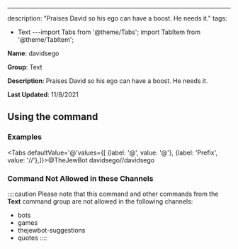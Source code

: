 ---
description: "Praises David so his ego can have a boost. He needs it."
tags:
  - Text
---import Tabs from '@theme/Tabs';
import TabItem from '@theme/TabItem';

**Name**: davidsego

**Group**: Text

**Description**: Praises David so his ego can have a boost. He needs it.

**Last Updated**: 11/8/2021

## Using the command

### Examples
<Tabs defaultValue='@'values={[ {label: '@', value: '@'}, {label: 'Prefix', value: '//'},]}><TabItem value='@'>@TheJewBot davidsego</TabItem><TabItem value='//'>//davidsego</TabItem></Tabs>

### Command Not Allowed in these Channels
::::caution Please note that this command and other commands from the **Text** command group are not allowed in the following channels:
- bots
- games
- thejewbot-suggestions
- quotes
::::